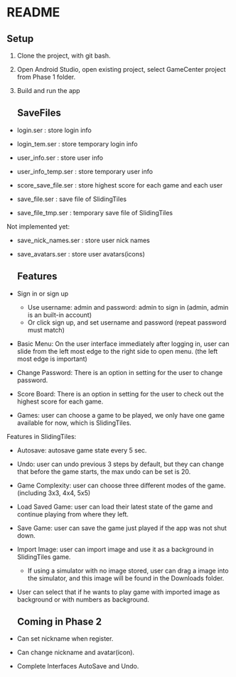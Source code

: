 # README

## Setup

1. Clone the project, with git bash.

2. Open Android Studio, open existing project, select GameCenter project from Phase 1 folder.

3. Build and run the app



   ## SaveFiles

* login.ser : store login info

* login_tem.ser : store temporary login info

* user_info.ser : store user info

* user_info_temp.ser : store temporary user info

* score_save_file.ser : store highest score for each game and each user

* save_file.ser : save file of SlidingTiles

* save_file_tmp.ser : temporary save file of SlidingTiles

Not implemented yet:

* save_nick_names.ser : store user nick names

* save_avatars.ser : store user avatars(icons)



   ## Features

* Sign in or sign up

  - Use username: admin and password: admin to sign in (admin, admin is an built-in account)
  - Or click sign up, and set username and password (repeat password must match)

* Basic Menu: On the user interface immediately after logging in, user can slide from the left most
            edge to the right side to open menu. (the left most edge is important)

* Change Password: There is an option in setting for the user to change password.

* Score Board: There is an option in setting for the user to check out the highest score for each game.

* Games: user can choose a game to be played, we only have one game available for now, which is SlidingTiles.

Features in SlidingTiles:

* Autosave: autosave game state every 5 sec.

* Undo: user can undo previous 3 steps by default, but they can change that before the game starts,
    the max undo can be set is 20.

* Game Complexity: user can choose three different modes of the game. (including 3x3, 4x4, 5x5)

* Load Saved Game: user can load their latest state of the game and continue playing from where they left.

* Save Game: user can save the game just played if the app was not shut down.

* Import Image: user can import image and use it as a background in SlidingTiles game.
  - If using a simulator with no image stored, user can drag a image into the simulator,
    and this image will be found in the Downloads folder.

* User can select that if he wants to play game with imported image as background or with numbers as background.



   ## Coming in Phase 2

* Can set nickname when register.

* Can change nickname and avatar(icon).

* Complete Interfaces AutoSave and Undo.